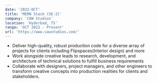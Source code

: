 ```yaml
---
date: '2022-OCT'
title: 'MERN Stack (SE-2)'
company: 'CAW Studios'
location: 'Hyderbad, TS'
range: 'OCT 2022 - Present'
url: 'https://www.cawstudios.com/'
---
```


- Deliver high-quality, robust production code for a diverse array of projects for clients including Flipspaces(Interior design) and more
- Work alongside creative leads to research, development, and architecture of technical solutions to fulfill business requirements
- Collaborate with designers, project managers, and other engineers to transform creative concepts into production realities for clients and stakeholders.
